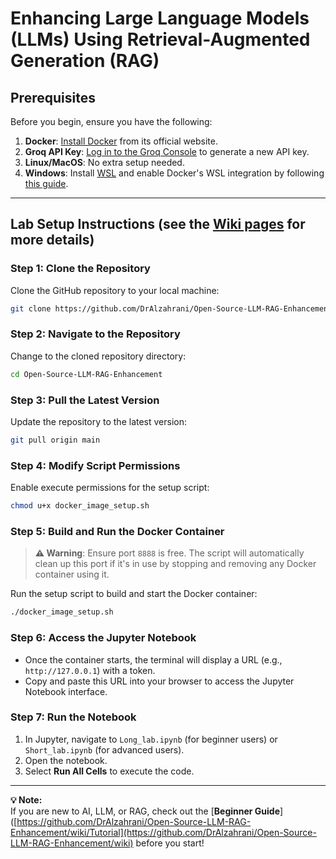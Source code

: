 
# Enhancing Large Language Models (LLMs) Using Retrieval-Augmented Generation (RAG)

## Prerequisites
Before you begin, ensure you have the following:

1. **Docker**: [Install Docker](https://www.docker.com) from its official website.  
2. **Groq API Key**: [Log in to the Groq Console](https://console.groq.com) to generate a new API key.  
3. **Linux/MacOS**: No extra setup needed.  
4. **Windows**: Install [WSL](https://learn.microsoft.com/en-us/windows/wsl/install) and enable Docker's WSL integration by following [this guide](https://docs.docker.com/desktop/windows/wsl/).  

---

## Lab Setup Instructions (see the [Wiki pages](https://github.com/DrAlzahrani/Open-Source-LLM-RAG-Enhancement/wiki) for more details)

### Step 1: Clone the Repository
Clone the GitHub repository to your local machine:  
```bash
git clone https://github.com/DrAlzahrani/Open-Source-LLM-RAG-Enhancement.git
```

### Step 2: Navigate to the Repository
Change to the cloned repository directory:  
```bash
cd Open-Source-LLM-RAG-Enhancement
```

### Step 3: Pull the Latest Version
Update the repository to the latest version:  
```bash
git pull origin main
```

### Step 4: Modify Script Permissions
Enable execute permissions for the setup script:  
```bash
chmod u+x docker_image_setup.sh
```

### Step 5: Build and Run the Docker Container
> **⚠️ Warning**: Ensure port `8888` is free. The script will automatically clean up this port if it's in use by stopping and removing any Docker container using it.

Run the setup script to build and start the Docker container:  
```bash
./docker_image_setup.sh
```

### Step 6: Access the Jupyter Notebook
- Once the container starts, the terminal will display a URL (e.g., `http://127.0.0.1`) with a token.  
- Copy and paste this URL into your browser to access the Jupyter Notebook interface.  

### Step 7: Run the Notebook
1. In Jupyter, navigate to `Long_lab.ipynb` (for beginner users) or `Short_lab.ipynb` (for advanced users).
2. Open the notebook.  
3. Select **Run All Cells** to execute the code.  

---

**💡 Note:**  
If you are new to AI, LLM, or RAG, check out the [**Beginner Guide**]([https://github.com/DrAlzahrani/Open-Source-LLM-RAG-Enhancement/wiki/Tutorial](https://github.com/DrAlzahrani/Open-Source-LLM-RAG-Enhancement/wiki) before you start!  

